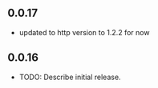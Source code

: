 ## 0.0.17
* updated to http version to 1.2.2 for now


## 0.0.16

* TODO: Describe initial release.
